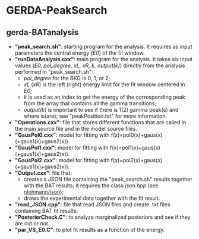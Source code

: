 # GERDA-PeakSearch
## gerda-BATanalysis
* **"peak_search.sh"**: starting program for the analysis. It requires as input parameters the central energy (_E0_) of the fit window.
* **"runDataAnalysis.cxx"**: main program for the analysis. It takes six input values (_E0, pol_degree, xL, xR, k, output(k)_) directly from the analysis performed in "peak_search.sh":
  * _pol_degree_ for the BKG is 0, 1, or 2;
  * _xL_ (_xR_) is the left (right) energy limit for the fit window centered in _E0_;
  * _k_ is used as an index to get the energy of the corresponding peak from the array that contains all the gamma transitions;
  * _output(k)_ is important to see if there is 1(2) gamma peak(s) and where is(are); see "peakPosition.txt" for more information.
* **"Operations.cxx"**: file that stores different functions that are called in the main source file and in the model source files.
* **"GausPol0.cxx"**: model for fitting with f(x)=pol0(x)+gaus(x) (+gaus1(x)+gaus2(x)).
* **"GausPol1.cxx"**: model for fitting with f(x)=pol1(x)+gaus(x) (+gaus1(x)+gaus2(x)).
* **"GausPol2.cxx"**: model for fitting with f(x)=pol2(x)+gaus(x) (+gaus1(x)+gaus2(x)).
* **"Output.cxx"**: file that:
  * creates a JSON file containing the "peak_search.sh" results together with the BAT results; it requires the class _json.hpp_ (see [nlohmann/json](https://github.com/nlohmann/json));
  * draws the experimental data together with the fit result.
* **"read_JSON.cpp"**: file that read JSON files and create .txt files containing BAT fit results.
* **"PosteriorCheck.C"**: to analyze marginalized posteriors and see if they are cut or not.
* **"par_VS_E0.C"**: to plot fit results as a function of the energy.

